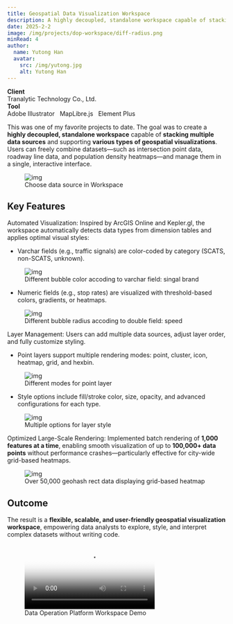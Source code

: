 ```yaml
---
title: Geospatial Data Visualization Workspace
description: A highly decoupled, standalone workspace capable of stacking multiple data sources and supporting various types of geospatial visualizations
date: 2025-2-2
image: /img/projects/dop-workspace/diff-radius.png
minRead: 4
author:
  name: Yutong Han
  avatar:
    src: /img/yutong.jpg
    alt: Yutong Han
---
```

<div class="grid grid-cols-2 gap-4">
  <div class="bg-blue-50 rounded-lg p-4">
    <strong>Client</strong><br>
    Tranalytic Technology Co., Ltd.
  </div>
  <div class="bg-blue-50 rounded-lg p-4">
    <strong>Tool</strong><br>
    Adobe Illustrator  &nbsp;  MapLibre.js  &nbsp;  Element Plus
  </div>
</div>

This was one of my favorite projects to date. The goal was to create a **highly decoupled, standalone workspace** capable of **stacking multiple data sources** and supporting **various types of geospatial visualizations**. Users can freely combine datasets—such as intersection point data, roadway line data, and population density heatmaps—and manage them in a single, interactive interface.

<figure class="blog-img-container">
  <img src="/img/projects/dop/1.png" class="blog-img" alt="img" loading="lazy" />
  <figcaption class="blog-img-caption">Choose data source in Workspace</figcaption>
</figure>

## Key Features

Automated Visualization: Inspired by ArcGIS Online and Kepler.gl, the workspace automatically detects data types from dimension tables and applies optimal visual styles:

- Varchar fields (e.g., traffic signals) are color-coded by category (SCATS, non-SCATS, unknown).

<figure class="blog-img-container">
  <img src="/img/projects/dop/2.png" class="blog-img" alt="img" loading="lazy" />
  <figcaption class="blog-img-caption">Different bubble color accoding to varchar field: singal brand</figcaption>
</figure>

- Numeric fields (e.g., stop rates) are visualized with threshold-based colors, gradients, or heatmaps.

<figure class="blog-img-container">
  <img src="/img/projects/dop/3.png" class="blog-img" alt="img" loading="lazy" />
  <figcaption class="blog-img-caption">Different bubble radius accoding to double field: speed</figcaption>
</figure>

Layer Management: Users can add multiple data sources, adjust layer order, and fully customize styling.

- Point layers support multiple rendering modes: point, cluster, icon, heatmap, grid, and hexbin.

<figure class="blog-img-container">
  <img src="/img/projects/dop/4.png" class="blog-img" alt="img" loading="lazy" />
  <figcaption class="blog-img-caption">Different modes for point layer</figcaption>
</figure>

- Style options include fill/stroke color, size, opacity, and advanced configurations for each type.

<figure class="blog-img-container">
  <img src="/img/projects/dop/5.png" class="blog-img-small" alt="img" loading="lazy" />
  <figcaption class="blog-img-caption">Multiple options for layer style</figcaption>
</figure>

Optimized Large-Scale Rendering: Implemented batch rendering of **1,000 features at a time**, enabling smooth visualization of up to **100,000+ data points** without performance crashes—particularly effective for city-wide grid-based heatmaps.

<figure class="blog-img-container">
  <img src="/img/projects/dop/6.png" class="blog-img" alt="img" loading="lazy" />
  <figcaption class="blog-img-caption">Over 50,000 geohash rect data displaying grid-based heatmap</figcaption>
</figure>

## Outcome

The result is a **flexible, scalable, and user-friendly geospatial visualization workspace**, empowering data analysts to explore, style, and interpret complex datasets without writing code.

<figure class="blog-video-container">
  <video 
    src="/img/projects/dop/workspace.mp4" 
    controls 
    class="blog-video"
    preload="metadata"
    poster="/img/projects/dop/6.png"
  >
    <p>Your browser doesn't support HTML5 video. Here is a <a href="/img/projects/dop/workspace.mp4">link to the video</a> instead.</p>
  </video>
  <figcaption class="blog-img-caption">Data Operation Platform Workspace Demo</figcaption>
</figure>